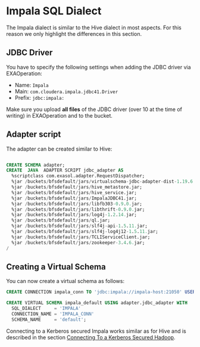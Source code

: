 # Impala SQL Dialect

The Impala dialect is similar to the Hive dialect in most aspects. For this reason we only highlight the differences in this section.

## JDBC Driver

You have to specify the following settings when adding the JDBC driver via EXAOperation:

* Name: `Impala`
* Main: `com.cloudera.impala.jdbc41.Driver`
* Prefix: `jdbc:impala:`

Make sure you upload **all files** of the JDBC driver (over 10 at the time of writing) in EXAOperation and to the bucket.

## Adapter script

The adapter can be created similar to Hive:

```sql

CREATE SCHEMA adapter;
CREATE  JAVA  ADAPTER SCRIPT jdbc_adapter AS
  %scriptclass com.exasol.adapter.RequestDispatcher;
  %jar /buckets/bfsdefault/jars/virtualschema-jdbc-adapter-dist-1.19.6.jar;
  %jar /buckets/bfsdefault/jars/hive_metastore.jar;
  %jar /buckets/bfsdefault/jars/hive_service.jar;
  %jar /buckets/bfsdefault/jars/ImpalaJDBC41.jar;
  %jar /buckets/bfsdefault/jars/libfb303-0.9.0.jar;
  %jar /buckets/bfsdefault/jars/libthrift-0.9.0.jar;
  %jar /buckets/bfsdefault/jars/log4j-1.2.14.jar;
  %jar /buckets/bfsdefault/jars/ql.jar;
  %jar /buckets/bfsdefault/jars/slf4j-api-1.5.11.jar;
  %jar /buckets/bfsdefault/jars/slf4j-log4j12-1.5.11.jar;
  %jar /buckets/bfsdefault/jars/TCLIServiceClient.jar;
  %jar /buckets/bfsdefault/jars/zookeeper-3.4.6.jar;
/
```

## Creating a Virtual Schema

You can now create a virtual schema as follows:

```sql
CREATE CONNECTION impala_conn TO 'jdbc:impala://impala-host:21050' USER 'impala-usr' IDENTIFIED BY 'impala-pwd';

CREATE VIRTUAL SCHEMA impala_default USING adapter.jdbc_adapter WITH
  SQL_DIALECT     = 'IMPALA'
  CONNECTION_NAME = 'IMPALA_CONN'
  SCHEMA_NAME     = 'default';
```

Connecting to a Kerberos secured Impala works similar as for Hive and is described in the section [Connecting To a Kerberos Secured Hadoop](hive.md#connecting-to-a-kerberos-secured-hadoop).